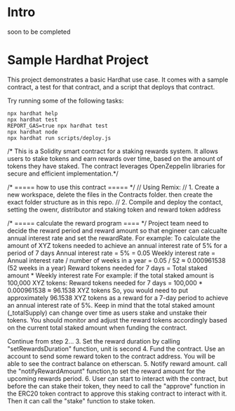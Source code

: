 # Intro 
soon to be completed

# Sample Hardhat Project

This project demonstrates a basic Hardhat use case. It comes with a sample contract, a test for that contract, and a script that deploys that contract.

Try running some of the following tasks:

```shell
npx hardhat help
npx hardhat test
REPORT_GAS=true npx hardhat test
npx hardhat node
npx hardhat run scripts/deploy.js
```

/* This is a Solidity smart contract for a staking rewards system. 
It allows users to stake tokens and earn rewards over time, based 
on the amount of tokens they have staked. The contract leverages 
OpenZeppelin libraries for secure and efficient implementation.*/

/* ===== how to use this contract ===== */
// Using Remix:
// 1. Create a new workspace, delete the files in the Contracts folder. then create the exact folder structure as in this repo.
// 2. Compile and deploy the contact, setting the owenr, distributor and staking token and reward token address

/* ===== calculate the reward program ==== */
Project team need to decide the reward period and reward amount so that engineer can calcualte annual interest rate and set the rewardRate.
For example:
To calculate the amount of XYZ tokens needed to achieve an annual interest rate of 5% for a period of 7 days
Annual interest rate = 5% = 0.05
Weekly interest rate = Annual interest rate / number of weeks in a year = 0.05 / 52 ≈ 0.000961538 (52 weeks in a year)
Reward tokens needed for 7 days = Total staked amount * Weekly interest rate
For example:
if the total staked amount is 100,000 XYZ tokens:
Reward tokens needed for 7 days = 100,000 * 0.000961538 ≈ 96.1538 XYZ tokens
So, you would need to put approximately 96.1538 XYZ tokens as a reward for a 7-day period to achieve an annual interest rate of 5%.
Keep in mind that the total staked amount (_totalSupply) can change over time as users stake and unstake their tokens.
You should monitor and adjust the reward tokens accordingly based on the current total staked amount when funding the contract.

Continue from step 2...
3. Set the reward duration by calling "setRewardsDuration" function, unit is second
4. Fund the contract. Use an account to send some reward token to the contract address. You will be able to see the contract
balance on etherscan.
5. Notify reward amount. call the "notifyRewardAmount" function,to set the reward amount for the upcoming rewards period.
6. User can start to interact with the contract, but before the can stake their token, they need to call the "approve" function in the ERC20 token contract to approve this staking contract to interact with it. Then it can call the "stake" function to stake token.
